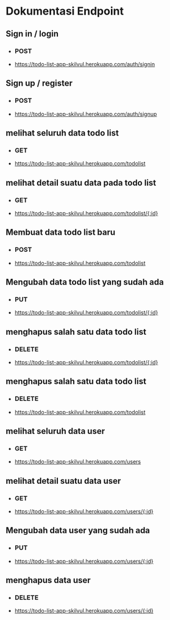 # **Dokumentasi Endpoint**

## **Sign in / login**
- ### **POST**
- https://todo-list-app-skilvul.herokuapp.com/auth/signin

## **Sign up / register**
- ### **POST**
- https://todo-list-app-skilvul.herokuapp.com/auth/signup

## **melihat seluruh data todo list**
- ### **GET**
- https://todo-list-app-skilvul.herokuapp.com/todolist

## **melihat detail suatu data pada todo list**
- ### **GET**
- https://todo-list-app-skilvul.herokuapp.com/todolist/{:id}

## **Membuat data todo list baru**
- ### **POST**
- https://todo-list-app-skilvul.herokuapp.com/todolist

## **Mengubah data todo list yang sudah ada**
- ### **PUT**
- https://todo-list-app-skilvul.herokuapp.com/todolist/{:id}

## **menghapus salah satu data todo list**
- ### **DELETE**
- https://todo-list-app-skilvul.herokuapp.com/todolist/{:id}

## **menghapus salah satu data todo list**
- ### **DELETE**
- https://todo-list-app-skilvul.herokuapp.com/todolist

## **melihat seluruh data user**
- ### **GET**
- https://todo-list-app-skilvul.herokuapp.com/users

## **melihat detail suatu data user**
- ### **GET**
- https://todo-list-app-skilvul.herokuapp.com/users/{:id}

## **Mengubah data user yang sudah ada**
- ### **PUT**
- https://todo-list-app-skilvul.herokuapp.com/users/{:id}

## **menghapus data user**
- ### **DELETE**
- https://todo-list-app-skilvul.herokuapp.com/users/{:id}
